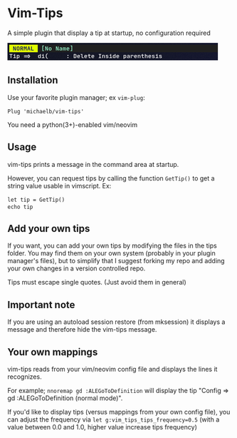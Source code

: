 # Vim-Tips

A simple plugin that display a tip at startup, no configuration required

![](example.png)

## Installation

Use your favorite plugin manager; ex `vim-plug`:

```vim
Plug 'michaelb/vim-tips'
```

You need a python(3+)-enabled vim/neovim

## Usage

vim-tips prints a message in the command area at startup.

However, you can request tips by calling the function `GetTip()` to get a string value usable in vimscript. Ex:

```
let tip = GetTip()
echo tip
```

## Add your own tips

If you want, you can add your own tips by modifying the files in the tips folder.
You may find them on your own system (probably in your plugin manager's files), but to simplify that I suggest forking my repo and adding your own changes in a version controlled repo.

Tips must escape single quotes. (Just avoid them in general)

## Important note

If you are using an autoload session restore (from mksession) it displays a message and therefore hide the vim-tips message.

## Your own mappings

vim-tips reads from your vim/neovim config file and displays the lines it recognizes.

For example;
`nnoremap gd :ALEGoToDefinition`
will display the tip "Config => gd :ALEGoToDefinition (normal mode)".

If you'd like to display tips (versus mappings from your own config file), you can adjust the frequency via
`let g:vim_tips_tips_frequency=0.5` (with a value between 0.0 and 1.0, higher value increase tips frequency)
